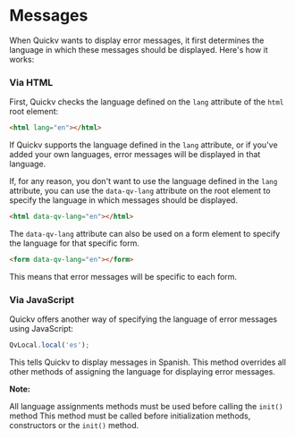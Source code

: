 # Messages

When Quickv wants to display error messages, it first determines the language in which these messages should be displayed. Here's how it works:

### Via HTML

First, Quickv checks the language defined on the `lang` attribute of the `html` root element:
```html
<html lang="en"></html>
```

If Quickv supports the language defined in the `lang` attribute, or if you've added your own languages, error messages will be displayed in that language.

If, for any reason, you don't want to use the language defined in the `lang` attribute, you can use the `data-qv-lang` attribute on the root element to specify the language in which messages should be displayed.

```html
<html data-qv-lang="en"></html>
```

The `data-qv-lang` attribute can also be used on a form element to specify the language for that specific form.
```html
<form data-qv-lang="en"></form>
```
This means that error messages will be specific to each form.

### Via JavaScript

Quickv offers another way of specifying the language of error messages using JavaScript:

```javascript
QvLocal.local('es');
```
This tells Quickv to display messages in Spanish. This method overrides all other methods of assigning the language for displaying error messages.

**Note:**

All language assignments methods must be used before calling the `init()` method
This method must be called before initialization methods, constructors or the `init()` method.

